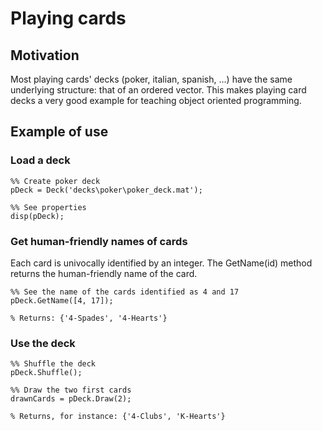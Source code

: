# Playing cards

## Motivation
Most playing cards' decks (poker, italian, spanish, ...) have the same underlying structure: that of an ordered vector. This makes playing card decks a very good example for teaching object oriented programming.

## Example of use

### Load a deck
```
%% Create poker deck
pDeck = Deck('decks\poker\poker_deck.mat');

%% See properties
disp(pDeck);
```

### Get human-friendly names of cards
Each card is univocally identified by an integer. The GetName(id) method returns the human-friendly name of the card.
```
%% See the name of the cards identified as 4 and 17
pDeck.GetName([4, 17]);

% Returns: {'4-Spades', '4-Hearts'}
```

### Use the deck
```
%% Shuffle the deck
pDeck.Shuffle();

%% Draw the two first cards
drawnCards = pDeck.Draw(2);

% Returns, for instance: {'4-Clubs', 'K-Hearts'}
```
